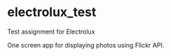 # electrolux_test
Test assignment for Electrolux

One screen app for displaying photos using Flickr API.
